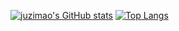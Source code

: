 [![juzimao's GitHub stats](https://github-readme-stats.vercel.app/api?username=106umao&show_icons=true&theme=radical&count_private=false&show_owner=false)](https://github.com/106umao/juzimao)
[![Top Langs](https://github-readme-stats.vercel.app/api/top-langs/?username=anuraghazra)](https://github.com/anuraghazra/github-readme-stats)
